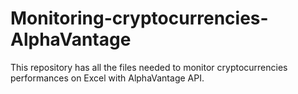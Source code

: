 # Monitoring-cryptocurrencies-AlphaVantage

This repository has all the files needed to monitor cryptocurrencies performances on Excel with AlphaVantage API. 
